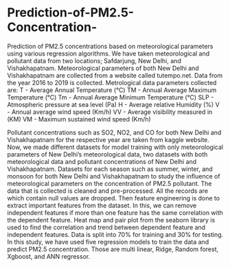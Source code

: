 # Prediction-of-PM2.5-Concentration-
Prediction of PM2.5 concentrations based on meteorological parameters using various regression algorithms.
We have taken meteorological and pollutant data from two locations; Safdarjung, New Delhi, and Vishakhapatnam. Meteorological parameters of both New Delhi and Vishakhapatnam are collected from a website called tutempo.net. Data from the year 2016 to 2019 is collected.
Metrological data parameters collected are:
    T   - Average Annual Temperature (°C)
    TM - Annual Average Maximum Temperature (°C)
    Tm - Annual Average Minimum Temperature (°C)
    SLP - Atmospheric pressure at sea level (Pa)
    H   - Average relative Humidity (%)
    V   - Annual average wind speed (Km/h)
    VV - Average visibility measured in (KM)
    VM - Maximum sustained wind speed (Km/h)

Pollutant concentrations such as SO2, NO2, and CO for both New Delhi and Vishakhapatnam for the respective year are taken from kaggle website.
Now, we made different datasets for model training with only meteorological parameters of New Delhi’s meteorological data, two datasets with both meteorological data and pollutant concentrations of New Delhi and Vishakhapatnam.
Datasets for each season such as summer, winter, and monsoon for both New Delhi and Vishakhapatnam to study the influence of meteorological parameters on the concentration of PM2.5 pollutant. 
The data that is collected is cleaned and pre-processed. All the records are which contain null values are dropped. Then feature engineering is done to extract important features from the dataset. In this, we can remove independent features if more than one feature has the same correlation with the dependent feature.
Heat map and pair plot from the seaborn library is used to find the correlation and trend between dependent feature and independent features. Data is split into 70% for training and 30% for testing. In this study, we have used five regression models to train the data and predict PM2.5 concentration. Those are multi linear, Ridge, Random forest, Xgboost, and ANN regressor.
